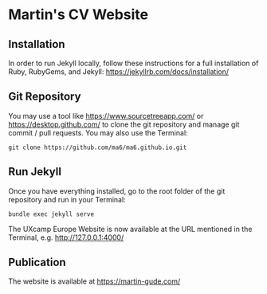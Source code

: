 # Martin's CV Website

## Installation

In order to run Jekyll locally, follow these instructions for a full installation of Ruby, RubyGems, and Jekyll: https://jekyllrb.com/docs/installation/

## Git Repository

You may use a tool like https://www.sourcetreeapp.com/ or https://desktop.github.com/ to clone the git repository and manage git commit / pull requests. You may also use the Terminal:

```git clone https://github.com/ma6/ma6.github.io.git```

## Run Jekyll

Once you have everything installed, go to the root folder of the git repository and run in your Terminal:

```bundle exec jekyll serve```

The UXcamp Europe Website is now available at the URL mentioned in the Terminal, e.g. http://127.0.0.1:4000/

## Publication

The website is available at https://martin-gude.com/
